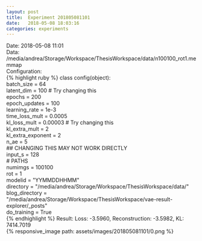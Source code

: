```yaml
---
layout: post
title:  Experiment 201805081101
date:   2018-05-08 18:03:16
categories: experiments
---
```

Date: 2018-05-08 11:01  
Data: /media/andrea/Storage/Workspace/ThesisWorkspace/data/n100100_rot1.memmap  
Configuration:   
{% highlight ruby %}
class config(object):  
    batch_size = 64  
    latent_dim = 100 # Try changing this  
    epochs = 200  
    epoch_updates = 100  
    learning_rate = 1e-3   
    time_loss_mult = 0.0005   
    kl_loss_mult = 0.00003 # Try changing this  
    kl_extra_mult = 2   
    kl_extra_exponent = 2  
    n_ae = 5  
    ## CHANGING THIS MAY NOT WORK DIRECTLY  
    input_s = 128  
    # PATHS  
    numimgs = 100100  
    rot = 1  
    modelid = "YYMMDDHHMM"  
    directory = "/media/andrea/Storage/Workspace/ThesisWorkspace/data/"  
    blog_directory = "/media/andrea/Storage/Workspace/ThesisWorkspace/vae-result-explorer/_posts"  
    do_training = True  
{% endhighlight %}
Result: Loss: -3.5960, Reconstruction: -3.5982, KL: 7414.7019  
{% responsive_image path: assets/images/201805081101/0.png %}